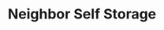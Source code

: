 ---
title: "Neighbor Self Storage"
url: /towson/neighbor-self-storage-lambourne-road/
shop: storage rental
---
